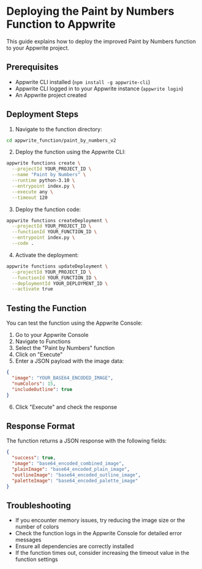 # Deploying the Paint by Numbers Function to Appwrite

This guide explains how to deploy the improved Paint by Numbers function to your Appwrite project.

## Prerequisites

- Appwrite CLI installed (`npm install -g appwrite-cli`)
- Appwrite CLI logged in to your Appwrite instance (`appwrite login`)
- An Appwrite project created

## Deployment Steps

1. Navigate to the function directory:

```bash
cd appwrite_function/paint_by_numbers_v2
```

2. Deploy the function using the Appwrite CLI:

```bash
appwrite functions create \
  --projectId YOUR_PROJECT_ID \
  --name "Paint by Numbers" \
  --runtime python-3.10 \
  --entrypoint index.py \
  --execute any \
  --timeout 120
```

3. Deploy the function code:

```bash
appwrite functions createDeployment \
  --projectId YOUR_PROJECT_ID \
  --functionId YOUR_FUNCTION_ID \
  --entrypoint index.py \
  --code .
```

4. Activate the deployment:

```bash
appwrite functions updateDeployment \
  --projectId YOUR_PROJECT_ID \
  --functionId YOUR_FUNCTION_ID \
  --deploymentId YOUR_DEPLOYMENT_ID \
  --activate true
```

## Testing the Function

You can test the function using the Appwrite Console:

1. Go to your Appwrite Console
2. Navigate to Functions
3. Select the "Paint by Numbers" function
4. Click on "Execute"
5. Enter a JSON payload with the image data:

```json
{
  "image": "YOUR_BASE64_ENCODED_IMAGE",
  "numColors": 15,
  "includeOutline": true
}
```

6. Click "Execute" and check the response

## Response Format

The function returns a JSON response with the following fields:

```json
{
  "success": true,
  "image": "base64_encoded_combined_image",
  "plainImage": "base64_encoded_plain_image",
  "outlineImage": "base64_encoded_outline_image",
  "paletteImage": "base64_encoded_palette_image"
}
```

## Troubleshooting

- If you encounter memory issues, try reducing the image size or the number of colors
- Check the function logs in the Appwrite Console for detailed error messages
- Ensure all dependencies are correctly installed
- If the function times out, consider increasing the timeout value in the function settings 